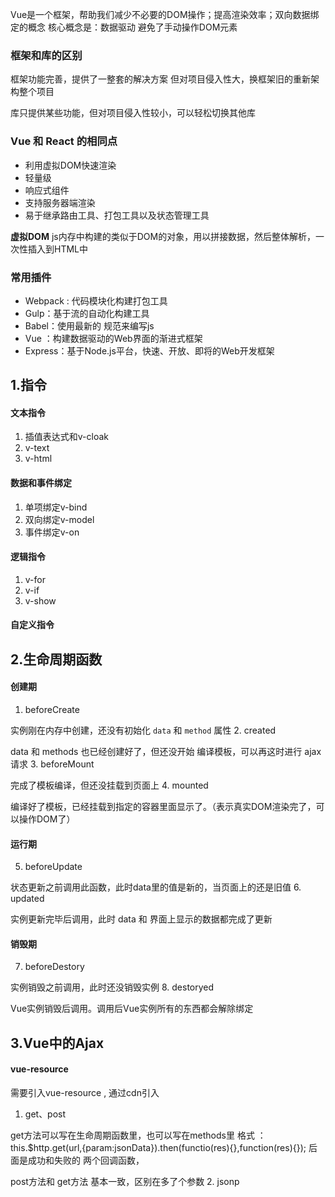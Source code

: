 Vue是一个框架，帮助我们减少不必要的DOM操作；提高渲染效率；双向数据绑定的概念
核心概念是：数据驱动    避免了手动操作DOM元素
### **框架和库的区别**
框架功能完善，提供了一整套的解决方案
但对项目侵入性大，换框架旧的重新架构整个项目

库只提供某些功能，但对项目侵入性较小，可以轻松切换其他库

### Vue 和 React 的相同点
- 利用虚拟DOM快速渲染
- 轻量级
- 响应式组件
- 支持服务器端渲染
- 易于继承路由工具、打包工具以及状态管理工具

**虚拟DOM**
js内存中构建的类似于DOM的对象，用以拼接数据，然后整体解析，一次性插入到HTML中


### 常用插件
- Webpack : 代码模块化构建打包工具
- Gulp：基于流的自动化构建工具
- Babel：使用最新的 规范来编写js
- Vue ：构建数据驱动的Web界面的渐进式框架
- Express：基于Node.js平台，快速、开放、即将的Web开发框架

## 1.指令

#### 文本指令
1. 插值表达式和v-cloak
2. v-text
3. v-html

#### 数据和事件绑定
1. 单项绑定v-bind
2. 双向绑定v-model
3. 事件绑定v-on

#### 逻辑指令
1. v-for
2. v-if
3. v-show

#### 自定义指令


## 2.生命周期函数

#### 创建期
1. beforeCreate

实例刚在内存中创建，还没有初始化 `data` 和 `method` 属性
2. created

data 和 methods 也已经创建好了，但还没开始 编译模板，可以再这时进行 ajax 请求
3. beforeMount

完成了模板编译，但还没挂载到页面上
4. mounted

编译好了模板，已经挂载到指定的容器里面显示了。（表示真实DOM渲染完了，可以操作DOM了）

#### 运行期
5. beforeUpdate

状态更新之前调用此函数，此时data里的值是新的，当页面上的还是旧值
6. updated

实例更新完毕后调用，此时 data 和 界面上显示的数据都完成了更新

#### 销毁期
7. beforeDestory

实例销毁之前调用，此时还没销毁实例
8. destoryed

Vue实例销毁后调用。调用后Vue实例所有的东西都会解除绑定

## 3.Vue中的Ajax

#### vue-resource
需要引入vue-resource , 通过cdn引入 <script src="https://lib.baomitu.com/vue-resource/1.5.1/vue-resource.js"></script>
1. get、post

get方法可以写在生命周期函数里，也可以写在methods里
格式 ：this.$http.get(url,{param:jsonData}).then(functio(res){},function(res){}); 后面是成功和失败的 两个回调函数，

post方法和 get方法 基本一致，区别在多了个参数
2. jsonp